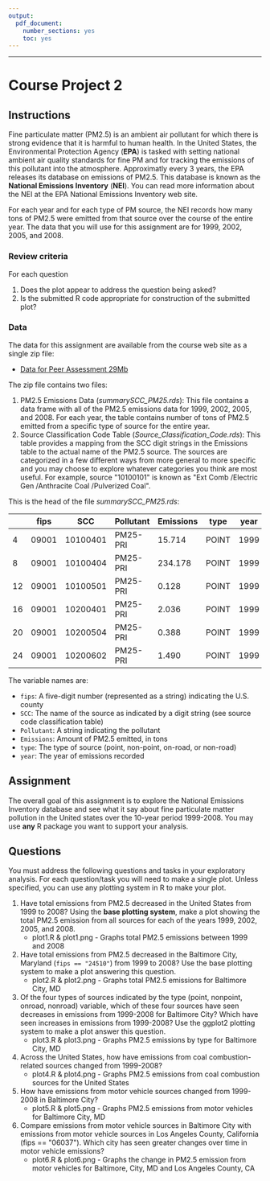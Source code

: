 ```yaml
---
output: 
  pdf_document: 
    number_sections: yes
    toc: yes
---
```


---

# Course Project 2

## Instructions

Fine particulate matter (PM2.5) is an ambient air pollutant for which there is strong evidence that it is harmful to human health. In the United States, the Environmental Protection Agency (**EPA**) is tasked with setting national ambient air quality standards for fine PM and for tracking the emissions of this pollutant into the atmosphere. Approximatly every 3 years, the EPA releases its database on emissions of PM2.5. This database is known as the **National Emissions Inventory** (**NEI**). You can read more information about the NEI at the EPA National Emissions Inventory web site.

For each year and for each type of PM source, the NEI records how many tons of PM2.5 were emitted from that source over the course of the entire year. The data that you will use for this assignment are for 1999, 2002, 2005, and 2008.

### Review criteria

For each question

 1. Does the plot appear to address the question being asked?
 2. Is the submitted R code appropriate for construction of the submitted plot?

### Data

The data for this assignment are available from the course web site as a single zip file:

 * [Data for Peer Assessment 29Mb](https://d396qusza40orc.cloudfront.net/exdata%2Fdata%2FNEI_data.zip)

The zip file contains two files:

 1. PM2.5 Emissions Data (*summarySCC_PM25.rds*): This file contains a data frame with all of the PM2.5 emissions data for 1999, 2002, 2005, and 2008. For each year, the table contains number of tons of PM2.5 emitted from a specific type of source for the entire year.
 2. Source Classification Code Table (*Source_Classification_Code.rds*): This table provides a mapping from the SCC digit strings in the Emissions table to the actual name of the PM2.5 source. The sources are categorized in a few different ways from more general to more specific and you may choose to explore whatever categories you think are most useful. For example, source "10100101" is known as "Ext Comb /Electric Gen /Anthracite Coal /Pulverized Coal".

This is the head of the file *summarySCC_PM25.rds*:

|    |  fips|       SCC | Pollutant | Emissions |  type | year|
|--- |---|--- |--- |--- |--- |---|                             
| 4  | 09001|  10100401 |  PM25-PRI |    15.714 | POINT | 1999|
| 8  | 09001|  10100404 |  PM25-PRI |   234.178 | POINT | 1999|
| 12 | 09001|  10100501 |  PM25-PRI |     0.128 | POINT | 1999|
| 16 | 09001|  10200401 |  PM25-PRI |     2.036 | POINT | 1999|
| 20 | 09001|  10200504 |  PM25-PRI |     0.388 | POINT | 1999|
| 24 | 09001|  10200602 |  PM25-PRI |     1.490 | POINT | 1999|

The variable names are:
 * `fips`: A five-digit number (represented as a string) indicating the U.S. county
 * `SCC`: The name of the source as indicated by a digit string (see source code classification table)
 * `Pollutant`: A string indicating the pollutant
 * `Emissions`: Amount of PM2.5 emitted, in tons
 * `type`: The type of source (point, non-point, on-road, or non-road)
 * `year`: The year of emissions recorded

## Assignment
The overall goal of this assignment is to explore the National Emissions Inventory database and see what it say about fine particulate matter pollution in the United states over the 10-year period 1999-2008. You may use **any** R package you want to support your analysis.

## Questions
You must address the following questions and tasks in your exploratory analysis. For each question/task you will need to make a single plot. Unless specified, you can use any plotting system in R to make your plot.

 1. Have total emissions from PM2.5 decreased in the United States from 1999 to 2008? Using the **base plotting system**, make a plot showing the total PM2.5 emission from all sources for each of the years 1999, 2002, 2005, and 2008.
    * plot1.R & plot1.png - Graphs total PM2.5 emissions between 1999 and 2008
 2. Have total emissions from PM2.5 decreased in the Baltimore City, Maryland (`fips == "24510"`) from 1999 to 2008? Use the base plotting system to make a plot answering this question.
    * plot2.R & plot2.png - Graphs total PM2.5 emissions for Baltimore City, MD
 3. Of the four types of sources indicated by the type (point, nonpoint, onroad, nonroad) variable, which of these four sources have seen decreases in emissions from 1999-2008 for Baltimore City? Which have seen increases in emissions from 1999-2008? Use the ggplot2 plotting system to make a plot answer this question. 
    * plot3.R & plot3.png - Graphs PM2.5 emissions by type for Baltimore City, MD
 4. Across the United States, how have emissions from coal combustion-related sources changed from 1999-2008?
    * plot4.R & plot4.png - Graphs PM2.5 emissions from coal combustion sources for the United States
 5. How have emissions from motor vehicle sources changed from 1999-2008 in Baltimore City?
    * plot5.R & plot5.png - Graphs PM2.5 emissions from motor vehicles for Baltimore City, MD
 6. Compare emissions from motor vehicle sources in Baltimore City with emissions from motor vehicle sources in Los Angeles County, California (fips == "06037"). Which city has seen greater changes over time in motor vehicle emissions?
    * plot6.R & plot6.png - Graphs the change in PM2.5 emission from motor vehicles for Baltimore, City, MD and Los Angeles County, CA
    
    
